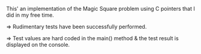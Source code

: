 This' an implementation of the Magic Square problem using C pointers that I did in my free time.

=> Rudimentary tests have been successfully performed.

=> Test values are hard coded in the main() method & the test result is displayed on the console.
